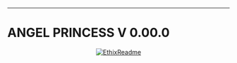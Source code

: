 ---

# ANGEL PRINCESS V 0.00.0

<p align="center">
  <a href="https://github.com/Ethix-Xsid"><img src="http://readme-typing-svg.herokuapp.com?color=blue&center=true&vCenter=true&multiline=false&lines=ZED+CODEOWNERS;MADE+BY+TEAM+DARK+LEGEND;YEZ+THIZ+IZ+SRI+LANKAN+STYLE" alt="EthixReadme"></a>
